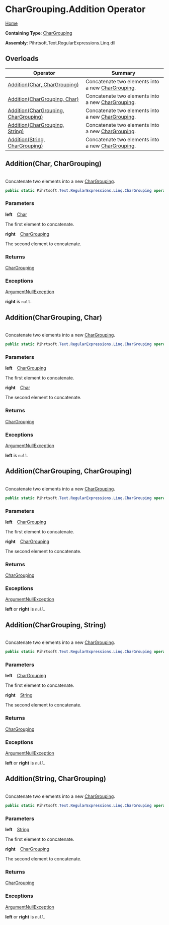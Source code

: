 # CharGrouping\.Addition Operator

[Home](../../../../../../README.md)

**Containing Type**: [CharGrouping](../README.md)

**Assembly**: Pihrtsoft\.Text\.RegularExpressions\.Linq\.dll

## Overloads

| Operator | Summary |
| -------- | ------- |
| [Addition(Char, CharGrouping)](#Pihrtsoft_Text_RegularExpressions_Linq_CharGrouping_op_Addition_System_Char_Pihrtsoft_Text_RegularExpressions_Linq_CharGrouping_) | Concatenate two elements into a new [CharGrouping](../README.md)\. |
| [Addition(CharGrouping, Char)](#Pihrtsoft_Text_RegularExpressions_Linq_CharGrouping_op_Addition_Pihrtsoft_Text_RegularExpressions_Linq_CharGrouping_System_Char_) | Concatenate two elements into a new [CharGrouping](../README.md)\. |
| [Addition(CharGrouping, CharGrouping)](#Pihrtsoft_Text_RegularExpressions_Linq_CharGrouping_op_Addition_Pihrtsoft_Text_RegularExpressions_Linq_CharGrouping_Pihrtsoft_Text_RegularExpressions_Linq_CharGrouping_) | Concatenate two elements into a new [CharGrouping](../README.md)\. |
| [Addition(CharGrouping, String)](#Pihrtsoft_Text_RegularExpressions_Linq_CharGrouping_op_Addition_Pihrtsoft_Text_RegularExpressions_Linq_CharGrouping_System_String_) | Concatenate two elements into a new [CharGrouping](../README.md)\. |
| [Addition(String, CharGrouping)](#Pihrtsoft_Text_RegularExpressions_Linq_CharGrouping_op_Addition_System_String_Pihrtsoft_Text_RegularExpressions_Linq_CharGrouping_) | Concatenate two elements into a new [CharGrouping](../README.md)\. |

## Addition\(Char, CharGrouping\) <a id="Pihrtsoft_Text_RegularExpressions_Linq_CharGrouping_op_Addition_System_Char_Pihrtsoft_Text_RegularExpressions_Linq_CharGrouping_"></a>

\
Concatenate two elements into a new [CharGrouping](../README.md)\.

```csharp
public static Pihrtsoft.Text.RegularExpressions.Linq.CharGrouping operator +(char left, Pihrtsoft.Text.RegularExpressions.Linq.CharGrouping right)
```

### Parameters

**left** &ensp; [Char](https://docs.microsoft.com/en-us/dotnet/api/system.char)

The first element to concatenate\.

**right** &ensp; [CharGrouping](../README.md)

The second element to concatenate\.

### Returns

[CharGrouping](../README.md)

### Exceptions

[ArgumentNullException](https://docs.microsoft.com/en-us/dotnet/api/system.argumentnullexception)

**right** is `null`\.

## Addition\(CharGrouping, Char\) <a id="Pihrtsoft_Text_RegularExpressions_Linq_CharGrouping_op_Addition_Pihrtsoft_Text_RegularExpressions_Linq_CharGrouping_System_Char_"></a>

\
Concatenate two elements into a new [CharGrouping](../README.md)\.

```csharp
public static Pihrtsoft.Text.RegularExpressions.Linq.CharGrouping operator +(Pihrtsoft.Text.RegularExpressions.Linq.CharGrouping left, char right)
```

### Parameters

**left** &ensp; [CharGrouping](../README.md)

The first element to concatenate\.

**right** &ensp; [Char](https://docs.microsoft.com/en-us/dotnet/api/system.char)

The second element to concatenate\.

### Returns

[CharGrouping](../README.md)

### Exceptions

[ArgumentNullException](https://docs.microsoft.com/en-us/dotnet/api/system.argumentnullexception)

**left** is `null`\.

## Addition\(CharGrouping, CharGrouping\) <a id="Pihrtsoft_Text_RegularExpressions_Linq_CharGrouping_op_Addition_Pihrtsoft_Text_RegularExpressions_Linq_CharGrouping_Pihrtsoft_Text_RegularExpressions_Linq_CharGrouping_"></a>

\
Concatenate two elements into a new [CharGrouping](../README.md)\.

```csharp
public static Pihrtsoft.Text.RegularExpressions.Linq.CharGrouping operator +(Pihrtsoft.Text.RegularExpressions.Linq.CharGrouping left, Pihrtsoft.Text.RegularExpressions.Linq.CharGrouping right)
```

### Parameters

**left** &ensp; [CharGrouping](../README.md)

The first element to concatenate\.

**right** &ensp; [CharGrouping](../README.md)

The second element to concatenate\.

### Returns

[CharGrouping](../README.md)

### Exceptions

[ArgumentNullException](https://docs.microsoft.com/en-us/dotnet/api/system.argumentnullexception)

**left** or **right** is `null`\.

## Addition\(CharGrouping, String\) <a id="Pihrtsoft_Text_RegularExpressions_Linq_CharGrouping_op_Addition_Pihrtsoft_Text_RegularExpressions_Linq_CharGrouping_System_String_"></a>

\
Concatenate two elements into a new [CharGrouping](../README.md)\.

```csharp
public static Pihrtsoft.Text.RegularExpressions.Linq.CharGrouping operator +(Pihrtsoft.Text.RegularExpressions.Linq.CharGrouping left, string right)
```

### Parameters

**left** &ensp; [CharGrouping](../README.md)

The first element to concatenate\.

**right** &ensp; [String](https://docs.microsoft.com/en-us/dotnet/api/system.string)

The second element to concatenate\.

### Returns

[CharGrouping](../README.md)

### Exceptions

[ArgumentNullException](https://docs.microsoft.com/en-us/dotnet/api/system.argumentnullexception)

**left** or **right** is `null`\.

## Addition\(String, CharGrouping\) <a id="Pihrtsoft_Text_RegularExpressions_Linq_CharGrouping_op_Addition_System_String_Pihrtsoft_Text_RegularExpressions_Linq_CharGrouping_"></a>

\
Concatenate two elements into a new [CharGrouping](../README.md)\.

```csharp
public static Pihrtsoft.Text.RegularExpressions.Linq.CharGrouping operator +(string left, Pihrtsoft.Text.RegularExpressions.Linq.CharGrouping right)
```

### Parameters

**left** &ensp; [String](https://docs.microsoft.com/en-us/dotnet/api/system.string)

The first element to concatenate\.

**right** &ensp; [CharGrouping](../README.md)

The second element to concatenate\.

### Returns

[CharGrouping](../README.md)

### Exceptions

[ArgumentNullException](https://docs.microsoft.com/en-us/dotnet/api/system.argumentnullexception)

**left** or **right** is `null`\.

